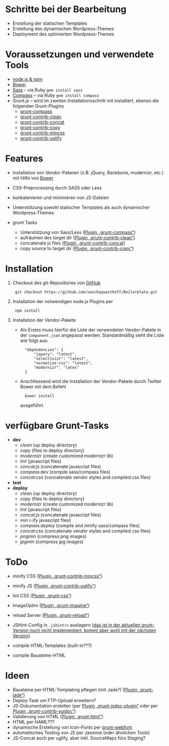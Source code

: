Schritte bei der Bearbeitung
============================

- Erstellung der statischen Templates
- Erstellung des dynamischen Wordpress-Themes
- Deployment des optimierten Wordpress-Themes




Voraussetzungen und verwendete Tools
====================================

* [node.js & npm](http://nodejs.org)
* [Bower](http://twitter.github.com/bower/)
* [Sass](http://sass-lang.com) –  via Ruby `gem install sass`
* [Compass](http://compass-style.org) – via Ruby `gem install compass`
* Grunt.js – wird im zweiten Installationsschritt mit installiert, ebenso die folgenden Grunt-Plugins
	* [grunt-compass](https://github.com/kahlil/grunt-compass)
    * [grunt-contrib-clean](https://github.com/gruntjs/grunt-contrib-clean)
    * [grunt-contrib-concat](https://github.com/gruntjs/grunt-contrib-concat)
    * [grunt-contrib-copy](https://github.com/gruntjs/grunt-contrib-copy)
    * [grunt-contrib-mincss](https://github.com/gruntjs/grunt-contrib-mincss)
    * [grunt-contrib-uglify](https://github.com/gruntjs/grunt-contrib-uglify“)



Features
========

- Installation von Vendor-Paketen (z.B. jQuery, Backbone, modernizr, etc.) mit Hilfe von [Bower](http://twitter.github.com/bower/)
- CSS-Preprocessing durch SASS oder Less
- konkatenieren und minimieren von JS-Dateien
- Unterstützung sowohl statischer Templates als auch dynamischer Wordpress-Themes

- grunt Tasks
	- Unterstützung von Sass/Less ([Plugin „grunt-compass“](https://github.com/kahlil/grunt-compass))
	- aufräumen des target dir ([Plugin „grunt-contrib-clean“](https://github.com/gruntjs/grunt-contrib-clean))
	- concatenate js files ([Plugin „grunt-contrib-concat](https://github.com/gruntjs/grunt-contrib-concat))
	- copy source to target dir ([Plugin „grunt-contrib-copy“](https://github.com/gruntjs/grunt-contrib-copy))





Installation
============

1. Checkout des git-Repositories von [GitHub](https://github.com/saschaquasthoff/Boilerplate.git)

		git checkout https://github.com/saschaquasthoff/Boilerplate.git

2. Installation der notwendigen node.js Plugins per

		npm install

3. Installation der Vendor-Pakete
	* Als Erstes muss hierfür die Liste der verwendeten Vendor-Pakete in der `component.json` angepasst werden. Standardmäßig sieht die Liste wie folgt aus:

			"dependencies": {
				"jquery": "latest",
				"selectivizr": "latest",
				"normalize-css": "latest",
				"modernizr": "lates"
			}

	* Anschliessend wird die Installation der Vendor-Pakete durch Twitter Bower mit dem Befehl

			bower install

		ausgeführt.




verfügbare Grunt-Tasks
======================

* **dev**
	* *clean* (up deploy directory)
	* *copy* (files to deploy directory)
	* *modernizr* (create customized modernizr lib)
	* *lint* (javascript files)
	* *concat:js* (concatenate javascript files)
	* *compass:dev* (compile sass/compass files)
	* *concat:css* (concatenate vendor styles and compiled css files)
* **test**
* **deploy**
	* *clean* (up deploy directory)
	* *copy* (files to deploy directory)
	* *modernizr* (create customized modernizr lib)
	* *lint* (javascript files)
	* *concat:js* (concatenate javascript files)
	* *min* (-ify javascript files)
	* *compass:deploy* (compile and minify sass/compass files)
	* *concat:css* (concatenate vendor styles and compiled css files)
	* *pngmin* (compress png images)
	* *jpgmin* (compress jpg images)



ToDo
====

- minify CSS ([Plugin „grunt-contrib-mincss“](https://github.com/gruntjs/grunt-contrib-mincss/))
- minify JS ([Plugin „grunt-contrib-uglify“](https://github.com/gruntjs/grunt-contrib-uglify))
- lint CSS ([Plugin „grunt-css“](https://github.com/jzaefferer/grunt-css))
- ImageOptim ([Plugin „grunt-imagine“](https://github.com/asciidisco/grunt-imagine))
- reload Server ([Plugin „grunt-reload“](https://github.com/webxl/grunt-reload))
- JSHint-Config in `.jshintrc` auslagern ([das ist in der aktuellen grunt-Version noch nicht implementiert, kommt aber wohl mit der nächsten Version](https://github.com/gruntjs/grunt/issues/141))

- compile HTML-Templates (built-in???)
- compile Bausteine-HTML



Ideen
=====

* Bausteine per HTML-Templating pflegen (mit Jade?) ([Plugin „grunt-jade“](https://github.com/phated/grunt-jade))
* Deploy-Task um FTP-Upload erweitern?
* JS-Dokumentation erstellen (per [Plugin „grunt-jsdoc-plugin“](https://github.com/krampstudio/grunt-jsdoc-plugin) oder per [Plugin „grunt-contrib-yuidoc“](https://github.com/gruntjs/grunt-contrib-yuidoc/))
* Validierung von HTML ([Plugin „grunt-html“](https://github.com/jzaefferer/grunt-html))
* HTML per HAML???
* dynamische Erstellung von Icon-Fonts per [grunt-webfont](https://github.com/sapegin/grunt-webfont)
* automatisches Testing von JS per Jasmine (oder ähnlichen Tools)
* JS-Concat auch per uglify, aber inkl. SourceMaps fürs Staging?